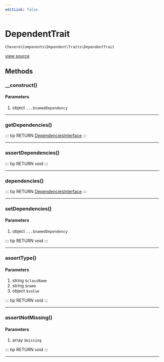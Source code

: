 ```yaml
---
editLink: false
---
```


# DependentTrait

`Chevere\Components\Dependent\Traits\DependentTrait`

[view source](https://github.com/chevere/chevere/blob/master/src/Chevere/Components/Dependent/Traits/DependentTrait.php)

## Methods

### __construct()

#### Parameters

1. object `...$namedDependency`

---

### getDependencies()

::: tip RETURN
[DependenciesInterface](../../../Interfaces/Dependent/DependenciesInterface.md)
:::

---

### assertDependencies()

::: tip RETURN
void
:::

---

### dependencies()

::: tip RETURN
[DependenciesInterface](../../../Interfaces/Dependent/DependenciesInterface.md)
:::

---

### setDependencies()

#### Parameters

1. object `...$namedDependency`

::: tip RETURN
void
:::

---

### assertType()

#### Parameters

1. string `$className`
2. string `$name`
3. object `$value`

::: tip RETURN
void
:::

---

### assertNotMissing()

#### Parameters

1. array `$missing`

::: tip RETURN
void
:::

---
